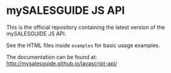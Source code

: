 # mySALESGUIDE JS API

This is the official repository containing the latest version of the mySALESGUIDE JS API.

See the HTML files inside `examples` for basic usage examples.

The documentation can be found at: http://mysalesguide.github.io/javascript-api/
